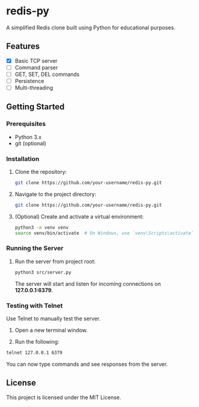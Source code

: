 # redis-py

A simplified Redis clone built using Python for educational purposes.

## Features

- [x] Basic TCP server
- [ ] Command parser
- [ ] GET, SET, DEL commands
- [ ] Persistence
- [ ] Multi-threading

## Getting Started

### Prerequisites

- Python 3.x
- git (optional)

### Installation

1. Clone the repository:

   ```bash
   git clone https://github.com/your-username/redis-py.git
   ```

2. Navigate to the project directory:

   ```bash
   git clone https://github.com/your-username/redis-py.git
   ```

3. (Optional) Create and activate a virtual environment:
   ```bash
   python3 -m venv venv
   source venv/bin/activate  # On Windows, use `venv\Scripts\activate`
   ```

### Running the Server

1. Run the server from project root:

   ```bash
   python3 src/server.py
   ```

   The server will start and listen for incoming connections on **127.0.0.1:6379**.

### Testing with Telnet

Use Telnet to manually test the server.

1. Open a new terminal window.

2. Run the following:

```bash
telnet 127.0.0.1 6379
```

You can now type commands and see responses from the server.

## License

This project is licensed under the MIT License.
